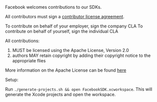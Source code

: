 Facebook welcomes contributions to our SDKs.

All contributors must sign a [contributor license agreement](https://code.facebook.com/cla).

To contribute on behalf of your employer, sign the company CLA
To contribute on behalf of yourself, sign the individual CLA

All contributions:

1. MUST be licensed using the Apache License, Version 2.0
2. authors MAY retain copyright by adding their copyright notice to the appropriate flies

More information on the Apache License can be found [here](http://www.apache.org/foundation/license-faq.html)

Setup:

Run `./generate-projects.sh && open FacebookSDK.xcworkspace`. This will generate the Xcode projects and open the workspace.
